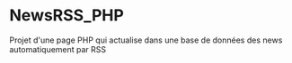 # NewsRSS_PHP
Projet d'une page PHP qui actualise dans une base de données des news automatiquement par RSS

